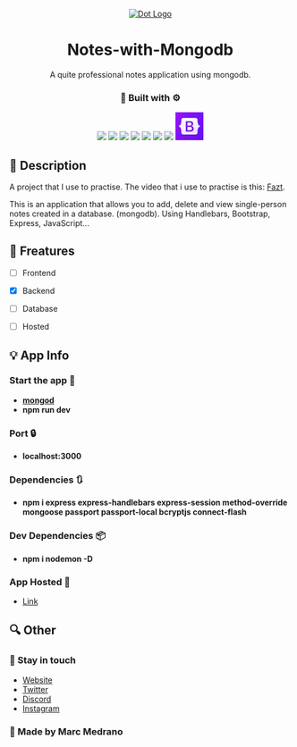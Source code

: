 <p align="center">
  <a href="https://elmarcz.github.io/Notes-with-Mongodb" target="blank"><img src="src/logo.png" width="160" alt="Dot Logo" /></a>
  <h1 align="center" href="https://elmarcz.github.io/Notes-with-Mongodb/">Notes-with-Mongodb</h1>
</p>
<p align="center">A quite professional notes application using mongodb.</p>

<h3 align="center">🔨 Built with ⚙️</h3>
<p align="center">
    <img src="https://i.ibb.co/2WGR5b3/handlebars-282936.png" height='50px'/>
    <img src='https://raw.githubusercontent.com/sammwyy/sammwyy/master/skills/sass.png' height='50px'/>
    <img src='https://raw.githubusercontent.com/sammwyy/sammwyy/master/skills/css.png' height='50px'/>
    <img src='https://raw.githubusercontent.com/sammwyy/sammwyy/master/skills/javascript.jpg' height='50px'/>
    <img src='https://i.ibb.co/091PXyc/pngfind-com-pc-master-race-png-1363736.png' height='50px'/>
    <img src="https://raw.githubusercontent.com/sammwyy/sammwyy/master/skills/mongo.png" height='50px'/> 
    <img src='https://raw.githubusercontent.com/sammwyy/sammwyy/master/skills/nodejs.png' height='50px'/>
    <img src='https://raw.githubusercontent.com/elmarcz/JS-Fullstack/master/src/Bootstrap.png' height='50px'/>
</p>

## 📝 Description

A project that I use to practise. The video that i use to practise is this: [Fazt](https://www.youtube.com/watch?v=-bI0diefasA).

This is an application that allows you to add, delete and view single-person notes created in a database. (mongodb). Using Handlebars, Bootstrap, Express, JavaScript...

## 🌃 Freatures

- [ ] Frontend
- [x] Backend
- [ ] Database

- [ ] Hosted

## 💡 App Info
### Start the app 🔌
- <a href='https://www.youtube.com/watch?v=lWMemPN9t6Q&t=380s'><b>mongod</b></a>
- <b>npm run dev</b>

### Port 🔒
- <b>localhost:3000</b>

### Dependencies 🔃
- <b>npm i express express-handlebars express-session method-override mongoose passport passport-local bcryptjs connect-flash</b>

### Dev Dependencies 📦
- <b>npm i nodemon -D</b>

### App Hosted 📁
- [Link](https://books-js-fullstack.herokuapp.com)

## 🔍 Other
### 👤 Stay in touch

- [Website](https://elmarcz.github.io/portfolio/)
- [Twitter](https://twitter.com/MarcMedrano15)
- [Discord](https://discord.com/invite/zPSYDGVXxx)
- [Instagram](https://www.instagram.com/marcmedranoz/)

### 🔅 Made by Marc Medrano
